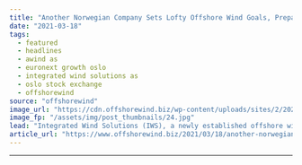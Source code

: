 ```yaml
---
title: "Another Norwegian Company Sets Lofty Offshore Wind Goals, Prepares for Oslo Stock Exchange"
date: "2021-03-18"
tags: 
  - featured
  - headlines
  - awind as
  - euronext growth oslo
  - integrated wind solutions as
  - oslo stock exchange
  - offshorewind
source: "offshorewind"
image_url: "https://cdn.offshorewind.biz/wp-content/uploads/sites/2/2021/03/18100014/Awind_Integrated-Wind-Solutions_CSOV.jpg"
image_fp: "/assets/img/post_thumbnails/24.jpg"
lead: "Integrated Wind Solutions (IWS), a newly established offshore wind service company currently wholly owned"
article_url: "https://www.offshorewind.biz/2021/03/18/another-norwegian-company-sets-lofty-offshore-wind-goals-prepares-for-oslo-stock-exchange/"
---
```


---
